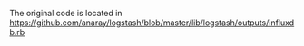 The original code is located in https://github.com/anaray/logstash/blob/master/lib/logstash/outputs/influxdb.rb
